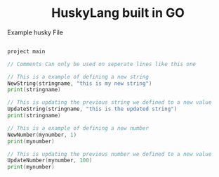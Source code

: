 <div id="header" align="center">
  <h1>HuskyLang built in GO</h1>
<div>

<div id="body" align="left">

Example husky File

```go

project main

// Comments Can only be used on seperate lines like this one

// This is a example of defining a new string
NewString(stringname, "this is my new string")
print(stringname)

// This is updating the previous string we defined to a new value
UpdateString(stringname, "this is the updated string")
print(stringname)

// This is a example of defining a new number
NewNumber(mynumber, 1)
print(mynumber)

// This is updating the previous number we defined to a new value
UpdateNumber(mynumber, 100)
print(mynumber)

```
</div>

